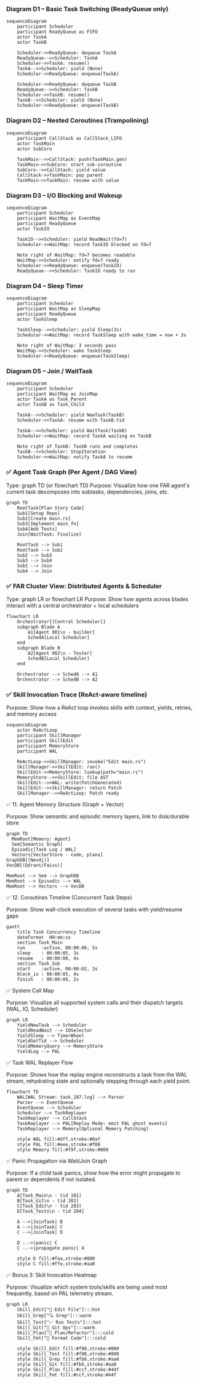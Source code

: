 ### Diagram D1 – Basic Task Switching (ReadyQueue only)

```mermaid
sequenceDiagram
    participant Scheduler
    participant ReadyQueue as FIFO
    actor TaskA
    actor TaskB

    Scheduler->>ReadyQueue: dequeue TaskA
    ReadyQueue-->>Scheduler: TaskA
    Scheduler->>TaskA: resume()
    TaskA-->>Scheduler: yield (None)
    Scheduler->>ReadyQueue: enqueue(TaskA)

    Scheduler->>ReadyQueue: dequeue TaskB
    ReadyQueue-->>Scheduler: TaskB
    Scheduler->>TaskB: resume()
    TaskB-->>Scheduler: yield (None)
    Scheduler->>ReadyQueue: enqueue(TaskB)
```


### Diagram D2 – Nested Coroutines (Trampolining)

```mermaid
sequenceDiagram
    participant CallStack as CallStack_LIFO
    actor TaskMain
    actor SubCoro
    
    TaskMain-->>CallStack: push(TaskMain.gen)
    TaskMain->>SubCoro: start sub-coroutine
    SubCoro-->>CallStack: yield value
    CallStack->>TaskMain: pop parent
    TaskMain->>TaskMain: resume with value
```

### Diagram D3 – I/O Blocking and Wakeup

```mermaid
sequenceDiagram
    participant Scheduler
    participant WaitMap as EventMap
    participant ReadyQueue
    actor TaskIO
    
    TaskIO-->>Scheduler: yield ReadWait(fd=7)
    Scheduler->>WaitMap: record TaskIO blocked on fd=7
    
    Note right of WaitMap: fd=7 becomes readable
    WaitMap->>Scheduler: notify fd=7 ready
    Scheduler->>ReadyQueue: enqueue(TaskIO)
    ReadyQueue-->>Scheduler: TaskIO ready to run
```


### Diagram D4 – Sleep Timer
```mermaid
sequenceDiagram
    participant Scheduler
    participant WaitMap as SleepMap
    participant ReadyQueue
    actor TaskSleep
    
    TaskSleep-->>Scheduler: yield Sleep(3s)
    Scheduler->>WaitMap: record TaskSleep with wake_time = now + 3s
    
    Note right of WaitMap: 3 seconds pass
    WaitMap->>Scheduler: wake TaskSleep
    Scheduler->>ReadyQueue: enqueue(TaskSleep)
```

### Diagram D5 – Join / WaitTask
```mermaid
sequenceDiagram
    participant Scheduler
    participant WaitMap as JoinMap
    actor TaskA as Task_Parent
    actor TaskB as Task_Child
    
    TaskA-->>Scheduler: yield NewTask(TaskB)
    Scheduler->>TaskA: resume with TaskB.tid
    
    TaskA-->>Scheduler: yield WaitTask(TaskB)
    Scheduler->>WaitMap: record TaskA waiting on TaskB
    
    Note right of TaskB: TaskB runs and completes
    TaskB-->>Scheduler: StopIteration
    Scheduler->>WaitMap: notify TaskA to resume
```


### ✅ Agent Task Graph (Per Agent / DAG View)

Type: graph TD (or flowchart TD)
Purpose: Visualize how one FAR agent's current task decomposes into subtasks, dependencies, joins, etc.

```mermaid
graph TD
    RootTask[Plan Story Code]
    Sub1[Setup Repo]
    Sub2[Create main.rs]
    Sub3[Implement main_fn]
    Sub4[Add Tests]
    Join[WaitTask: Finalize]

    RootTask --> Sub1
    RootTask --> Sub2
    Sub2 --> Sub3
    Sub3 --> Sub4
    Sub1 --> Join
    Sub4 --> Join

```

### ✅ FAR Cluster View: Distributed Agents & Scheduler

Type: graph LR or flowchart LR
Purpose: Show how agents across blades interact with a central orchestrator + local schedulers

```mermaid
flowchart LR
    Orchestrator[[Central Scheduler]]
    subgraph Blade A
        A1[Agent 001\n - builder]
        SchedA[Local Scheduler]
    end
    subgraph Blade B
        A2[Agent 002\n - Tester]
        SchedB[Local Scheduler]
    end

    Orchestrator --> SchedA --> A1
    Orchestrator --> SchedB --> A2

```

### ✅ Skill Invocation Trace (ReAct-aware timeline)

Purpose: Show how a ReAct loop invokes skills with context, yields, retries, and memory access

```mermaid
sequenceDiagram
    actor ReActLoop
    participant SkillManager
    participant SkillEdit
    participant MemoryStore
    participant WAL

    ReActLoop->>SkillManager: invoke("Edit main.rs")
    SkillManager->>SkillEdit: run()
    SkillEdit->>MemoryStore: lookup(path="main.rs")
    MemoryStore-->>SkillEdit: file AST
    SkillEdit-->>WAL: write(PatchGenerated)
    SkillEdit-->>SkillManager: return Patch
    SkillManager-->>ReActLoop: Patch ready

```

✅ 11. Agent Memory Structure (Graph + Vector)

Purpose: Show semantic and episodic memory layers, link to disk/durable store

```mermaid
graph TD
  MemRoot[Memory: Agent]
  Sem[Semantic Graph]
  Episodic[Task Log / WAL]
  Vectors[VectorStore - code, plans]
GraphDB[(Neo4j)]
VecDB[(Qdrant/Faiss)]

MemRoot --> Sem --> GraphDB
MemRoot --> Episodic --> WAL
MemRoot --> Vectors --> VecDB
```

✅ 12. Coroutines Timeline (Concurrent Task Steps)

Purpose: Show wall-clock execution of several tasks with yield/resume gaps

```mermaid
gantt
    title Task Concurrency Timeline
    dateFormat  HH:mm:ss
    section Task_Main
    run      :active, 00:00:00, 5s
    sleep    : 00:00:05, 3s
    resume   : 00:00:08, 4s
    section Task_Sub
    start    :active, 00:00:02, 3s
    block_io : 00:00:05, 4s
    finish   : 00:00:09, 2s

```


✅ System Call Map

Purpose: Visualize all supported system calls and their dispatch targets (WAL, IO, Scheduler)

```mermaid
graph LR
    YieldNewTask --> Scheduler
    YieldReadWait --> IOSelector
    YieldSleep --> TimerWheel
    YieldGetTid --> Scheduler
    YieldMemoryQuery --> MemoryStore
    YieldLog --> PAL

```

✅ Task WAL Replayer Flow

Purpose: Shows how the replay engine reconstructs a task from the WAL stream, rehydrating state and optionally stepping through each yield point.

```mermaid
flowchart TD
    WAL[WAL Stream: task_187.log] --> Parser
    Parser --> EventQueue
    EventQueue --> Scheduler
    Scheduler --> TaskReplayer
    TaskReplayer --> CallStack
    TaskReplayer --> PAL[Replay Mode: emit PAL ghost events]
    TaskReplayer --> Memory[Optional Memory Patching]

    style WAL fill:#dff,stroke:#0af
    style PAL fill:#eee,stroke:#f08
    style Memory fill:#f9f,stroke:#808

```

✅ Panic Propagation via Wait/Join Graph

Purpose: If a child task panics, show how the error might propagate to parent or dependents if not isolated.

```mermaid
graph TD
    A[Task_Main\n - tid 101]
    B[Task_Git\n - tid 202]
    C[Task_Edit\n - tid 203]
    D[Task_Tests\n - tid 204]

    A -->|JoinTask| B
    A -->|JoinTask| C
    C -->|JoinTask| D

    D -.->|panic| C
    C -.->|propagate panic| A

    style D fill:#faa,stroke:#800
    style C fill:#ffe,stroke:#aa0

```

✅ Bonus 3: Skill Invocation Heatmap

Purpose: Visualize which system tools/skills are being used most frequently, based on PAL telemetry stream.

```mermaid
graph LR
    Skill_Edit["📝 Edit File"]:::hot
    Skill_Grep["🔍 Grep"]:::warm
    Skill_Test["✅ Run Tests"]:::hot
    Skill_Git["🌿 Git Ops"]:::warm
    Skill_Plan["🧠 Plan/Refactor"]:::cold
    Skill_Fmt["🧹 Format Code"]:::cold

    style Skill_Edit fill:#f88,stroke:#800
    style Skill_Test fill:#f88,stroke:#800
    style Skill_Grep fill:#fb6,stroke:#aa0
    style Skill_Git fill:#fb6,stroke:#aa0
    style Skill_Plan fill:#ccf,stroke:#44f
    style Skill_Fmt fill:#ccf,stroke:#44f

```

